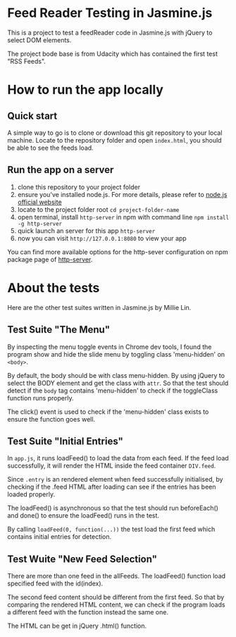 # Feed Reader Testing in Jasmine.js
This is a project to test a feedReader code in Jasmine.js with jQuery to select DOM elements.

The project bode base is from Udacity which has contained the first test "RSS Feeds".

# How to run the app locally

## Quick start
A simple way to go is to clone or download this git repository to your local machine. Locate to the repository folder and  open `index.html`, you should be able to see the feeds load.

## Run the app on a server
1. clone this repository to your project folder
2. ensure you've installed node.js. For more details, please refer to [node.js official website](https://nodejs.org/en/)
3. locate to the project folder root `cd project-folder-name`
4. open terminal, install `http-server` in npm with command line `npm install -g http-server`
5. quick launch an server for this app `http-server`
6. now you can visit `http://127.0.0.1:8080` to view your app

You can find more available options for the http-sever configuration on npm package page of [http-server](https://www.npmjs.com/package/http-server).


# About the tests

Here are the other test suites written in Jasmine.js by Millie Lin.

## Test Suite "The Menu"
By inspecting the menu toggle events in Chrome dev tools, I found the program show and hide the slide menu by toggling class 'menu-hidden' on `<body>`.

By default, the body should be with class menu-hidden.
By using jQuery to select the BODY element and get the class with `attr`. So that the test should detect if the `body` tag contains 'menu-hidden' to check if the toggleClass function runs properly.

The click() event is used to check if the 'menu-hidden' class exists to ensure the function goes well.   

## Test Suite "Initial Entries"
In `app.js`, it runs loadFeed() to load the data from each feed. If the feed load successfully, it will render the HTML inside the feed container `DIV.feed`.

Since `.entry` is an rendered element when feed successfully initialised, by checking if the .feed HTML after loading can see if the entries has been loaded properly.

The loadFeed() is asynchronous so that the test should run beforeEach() and done() to ensure the loadFeed() runs in the test.

By calling `loadFeed(0, function(...))` the test load the first feed which contains initial entries for detection.

## Test Wuite "New Feed Selection"
There are more than one feed in the allFeeds. The loadFeed() function load specified feed with the id(index).

The second feed content should be different from the first feed. So that by comparing the rendered HTML content, we can check if the program loads a different feed with the function instead the same one.

The HTML can be get in jQuery .html() function. 
